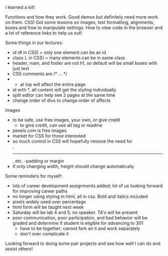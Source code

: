 I learned a lot!

Functions and how they work.  Good demos but definitely need more work on them.
CSS!  Got some lessons on images, text formatting, alignments, boxes and how to manipulate settings.
How to view code in the browser and a lot of reference links to help us out!

Some things in our lectures:
- id (# in CSS) = only one element can be an id
- class (. in CSS) = many elements can be in same class
- header, main, and footer are not h1, so default will be small boxes with just text
- CSS comments are /* ... */
- * at top will affect the entire page
- id with *, all content will get the styling individually
- split editor can help see 2 pages at the same time
- change order of divs to change order of affects


images
- to be safe, use free images, your own, or give credit
	- to give credit, can use alt tag or readme
- pexels.com is free images
- market for CSS for those interested
- so much control in CSS will hopefully remove the need for <br>, <hr>, etc.
	-padding or margin
- if only changing width, height should change automatically

Some reminders for myself:
- lots of career development assignments added; lot of us looking forward for improving career paths
- no longer using styling in html, all in css.  Bold and italics included
- pixels widely used over percentage
- html form will be taught next week
- Saturday will be lab 4 and 5; no speaker.  TA's will be present
- poor communication, poor participation, and bad behavior will be graded and determine if student is eligible for advancing to 301
	- have to be together; cannot fork on it and work separately
	- don't over complicate it

Looking forward to doing some pair projects and see how well I can do and assist others!